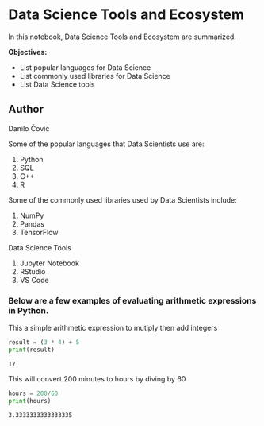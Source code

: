 # Data Science Tools and Ecosystem

In this notebook, Data Science Tools and Ecosystem are summarized.

__Objectives:__

- List popular languages for Data Science
- List commonly used libraries for Data Science
- List Data Science tools

## Author

Danilo Čović

Some of the popular languages that Data Scientists use are:
1. Python
2. SQL
3. C++
4. R

Some of the commonly used libraries used by Data Scientists include:
1. NumPy
2. Pandas
3. TensorFlow

Data Science Tools
1. Jupyter Notebook
2. RStudio
3. VS Code

### Below are a few examples of evaluating arithmetic expressions in Python.
This a simple arithmetic expression to mutiply then add integers


```python
result = (3 * 4) + 5
print(result)
```

    17
    

This will convert 200 minutes to hours by diving by 60


```python
hours = 200/60
print(hours)
```

    3.3333333333333335
    
